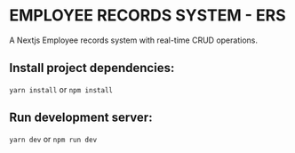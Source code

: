 # EMPLOYEE RECORDS SYSTEM - ERS

A Nextjs Employee records system with real-time CRUD operations.

## Install project dependencies:

`yarn install` or `npm install`

## Run development server:

`yarn dev` or `npm run dev`
